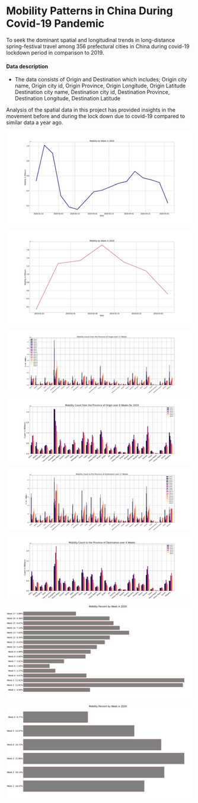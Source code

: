 # Mobility Patterns in China During Covid-19 Pandemic

To seek the dominant spatial and longitudinal trends in long-distance spring-festival travel among 356 prefectural cities in China during covid-19 lockdown period in comparison to 2019.

#### Data description

* The data consists of Origin and Destination which includes;
Origin city name, Origin city id, Origin Province, Origin Longitude, Origin Latitude
Destination city name, Destination city id, Destination Province, Destination Longitude, Destination Latitude

Analysis of the spatial data in this project has provided insights in the movement before and during the lock down due to covid-19 compared to similar data a year ago. 

![Time Series by Weeks 2020](Media/Mobility_by_week_2020.png)

![Total Series by Weeks 2019](Media/Mobility_by_week_2019.png)

![Movement from Origin Province Weekly 2020](Media/origin_mobility2020.png)

![Movement from Origin Province Weekly 2019](Media/origin_mobility_2019.png)
 
![Movement to Destination Province Weekly 2020](Media/destination_mobility2020.png)

![Movement to Destination Province Weekly 2019](Media/destination_mobility_2019.png)

![Total Mobility from by Weeks 2020](Media/MobilityPerc_by_week_2020.png)

![Total Mobility from by Weeks 2019](Media/MobilityPerc_by_week_2019.png)

